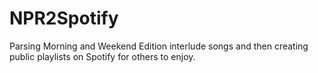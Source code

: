 # NPR2Spotify
Parsing Morning and Weekend Edition interlude songs and then creating public playlists on Spotify for others to enjoy.
